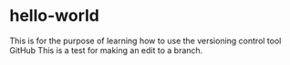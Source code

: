 # hello-world
This is for the purpose of learning how to use the versioning control tool GitHub
This is a test for making an edit to a branch.
